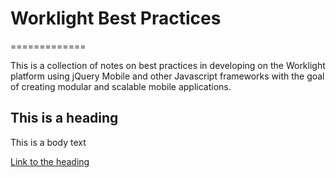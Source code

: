 # Worklight Best Practices
=============

This is a collection of notes on best practices in developing on the Worklight platform using jQuery Mobile and other Javascript frameworks with the goal of creating modular and scalable mobile applications.

## This is a heading
This is a body text

[Link to the heading](#this-is-a-heading)
